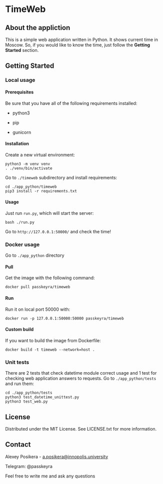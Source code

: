 # TimeWeb

## About the appliction

This is a simple web application written in Python. It shows current time in Moscow. So, if you would like to know the time, just follow the **Getting Started** section.

## Getting Started

### Local usage

#### Prerequisites

Be sure that you have all of the following requirements installed:

* python3

* pip

* gunicorn

#### Installation

Create a new virtual environment:

```
python3 -m venv venv
. ./venv/bin/activate
```

Go to `./timeweb` subdirectory and install requirements:

```
cd ./app_python/timeweb
pip3 install -r requirements.txt
```

#### Usage

Just run `run.py`, which will start the server:

```
bash ./run.py
```

Go to `http://127.0.0.1:50000/` and check the time!

### Docker usage

Go to `./app_python` directory

#### Pull

Get the image with the following command:

```
docker pull passkeyra/timeweb
```

#### Run

Run it on local port 50000 with:

```
docker run -p 127.0.0.1:50000:50000 passkeyra/timeweb
```

#### Custom build

If you want to build the image from Dockerfile:

```
docker build -t timeweb --network=host .
```

### Unit tests

There are 2 tests that check datetime module correct usage and 1 test for checking web application answers to requests. Go to `./app_python/tests` and run them:

```
cd ./app_python/tests
python3 test_datetime_unittest.py
python3 test_web.py
```

## License

Distributed under the MIT License. See LICENSE.txt for more information.

## Contact

Alexey Posikera - a.posikera@innopolis.university

Telegram: @passkeyra

Feel free to write me and ask any questions
